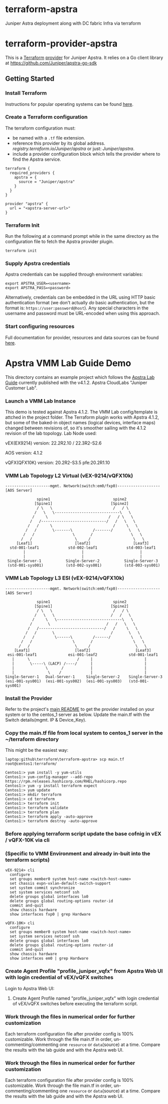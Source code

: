 # terraform-apstra
Juniper Astra deployment along with DC fabric Infra via terraform

# terraform-provider-apstra

This is a [Terraform](https://www.terraform.io)
[provider](https://developer.hashicorp.com/terraform/language/providers?page=providers)
for Juniper Apstra. It relies on a Go client library at https://github.com/Juniper/apstra-go-sdk

## Getting Started

### Install Terraform

Instructions for popular operating systems can be found [here](https://developer.hashicorp.com/terraform/tutorials/aws-get-started/install-cli).

### Create a Terraform configuration

The terraform configuration must:
- be named with a `.tf` file extension.
- reference this provider by its global address.
  *registry.terraform.io/Juniper/apstra* or just: *Juniper/apstra*.
- include a provider configuration block which tells the provider where to
find the Apstra service.

```hcl
terraform {
  required_providers {
    apstra = {
      source = "Juniper/apstra"
    }
  }
}

provider "apstra" {
  url = "<apstra-server-url>"
}
```

### Terraform Init

Run the following at a command prompt while in the same directory as the
configuration file to fetch the Apstra provider plugin.
```shell
terraform init
```

### Supply Apstra credentials
Apstra credentials can be supplied through environment variables:
```shell
export APSTRA_USER=<username>
export APSTRA_PASS=<password>
```

Alternatively, credentials can be embedded in the URL using HTTP basic
authentication format (we don't actually *do* basic authentication, but the
format is: `https://user:password@host`). Any special characters in the username
and password must be URL-encoded when using this approach.

### Start configuring resources

Full documentation for provider, resources and data sources can be found
[here](https://registry.terraform.io/providers/Juniper/apstra/latest/docs).

# Apstra VMM Lab Guide Demo
This directory contains an example project which follows the [Apstra Lab Guide](https://cloudlabs.apstra.com/labguide/Cloudlabs/4.1.2/lab1-junos/lab1-junos-0_intro.html)
currently published with the v4.1.2. Apstra CloudLabs "Juniper Customer Lab".

### Launch a VMM Lab Instance
This demo is tested against Apstra 4.1.2. 
The VMM Lab config/template is attched in the project folder. The Terraform plugin works with Apstra 4.1.2, but some of the baked-in object names (logical devices, interface maps) changed between
revisions of, so it's smoother sailing with the 4.1.2 revision of the lab topology. Lab Node used:

vEX(EX9214) version: 22.2R2.10 / 22.3R2-S2.6

AOS version: 4.1.2

vQFX(QFX10K) version: 20.2R2-S3.5  pfe:20.2R1.10

### VMM Lab Topology L2 Virtual (vEX-9214/vQFX10k)
```
--------------------mgmt. Network(switch:em0/fxp0)-------------------[AOS Server]

              spine1                            spine2             
             [Spine1]                          [Spine2]
              / \   \                           /   / \
             /   \   \-----------------------------\   \
            /     \                           /   / \   \
           /   /-----------------------------/   /   \   \
          /   /     \                           /     \   \
         /   /       \-------\         /-------/       \   \
        /   /                 \       /                 \   \
       /   /                   \     /                   \   \
     [Leaf1]                   [leaf2]                   [Leaf3]
  std-001-leaf1             std-002-leaf1             std-003-leaf1
        |                         |                         | 
        |                         |                         |
 Single-Server-1           Single-Server-2           Single-Server-3
 (std-001-sys001)          (std-002-sys001)          (std-003-sys001)
```

### VMM Lab Topology L3 ESI (vEX-9214/vQFX10k)
```
--------------------mgmt. Network(switch:em0/fxp0)-------------------[AOS Server]

              spine1                            spine2             
             [Spine1]                          [Spine2]
              / \   \                           /   / \
             /   \   \                         /   /   \			  
            /     \   \-----------------------------\   \
           /       \                         /   /   \   \
          /   /-----------------------------/   /     \   \
         /   /       \                         /       \   \
        /   /         \------\         /------/         \   \
       /   /                  \       /                  \   \
      /   /                    \     /                    \   \
    [Leaf1]                    [leaf2]                    [Leaf3]
 esi-001-leaf1              esi-001-leaf2              std-001-leaf1
   |      \                     /     |                       | 
   |       \-----\ (LACP) /----/      |                       | 
   |              \      /            |                       | 
   |               \    /             |                       |
Single-Server-1   Dual-Server-1     Single-Server-2    Single-Server-3
(esi-001-sys001)  (esi-001-sys002)  (esi-001-sys003)   (std-001-sys001)
```

### Install the Provider
Refer to the project's [main README](../README.md) to get the provider installed
on your system or to the centos_1 server as below.
Update the main.tf with the Switch details(mgmt. IP & Device_Key).

### Copy the main.tf file from local system to centos_1 server in the ~/terraform directory
This might be the easiest way:
```shell
laptop:github\terraform\terraform-apstra> scp main.tf root@centos1:terraform/

Centos1:> yum install -y yum-utils
Centos1:> yum-config-manager --add-repo https://rpm.releases.hashicorp.com/RHEL/hashicorp.repo
Centos1:> yum -y install terraform expect
Centos1:> yum update
Centos1:> mkdir terraform
Centos1:> cd terraform
Centos1:> terraform init
Centos1:> terraform validate
Centos1:> terraform plan
Centos1:> terraform apply -auto-approve
Centos1:> terraform destroy -auto-approve

```

### Before applying terraform script update the base cofnig in vEX / vQFX-10K via cli
### (Specific to VMM Environment and already in-buit into the terraform scripts)
```
vEX-9214> cli
  configure
  set groups member0 system host-name <switch-host-name>
  set chassis evpn-vxlan-default-switch-support
  set system commit synchronize 
  set system services netconf ssh 
  delete groups global interfaces lo0 
  delete groups global routing-options router-id 
  commit and-quit
  show chassis hardware
  show interfaces fxp0 | grep Hardware 
 
vQFX-10K> cli
  configure
  set groups member0 system host-name <switch-host-name>
  set system services netconf ssh 
  delete groups global interfaces lo0 
  delete groups global routing-options router-id 
  commit and-quit
  show chassis hardware
  show interfaces em0 | grep Hardware

```
### Create Agent Profile "profile_juniper_vqfx" from Apstra Web UI with login credential of vEX/vQFX switches
Login to Apstra Web UI: 
1. Create Agent Profile named "profile_juniper_vqfx" with login credential of vEX/vQFX switches before executing the terraform script.

### Work through the files in numerical order for further customization
Each terraform configuration file after provider config is 100% customizable. Work through the file main.tf in order, un-commenting/commenting one `resource` or
`data`(source) at a time. Compare the results with the lab guide and with the
Apstra web UI.

### Work through the files in numerical order for further customization
Each terraform configuration file after provider config is 100% customizable. Work through the file main.tf in order, un-commenting/commenting one `resource` or
`data`(source) at a time. Compare the results with the lab guide and with the
Apstra web UI.
